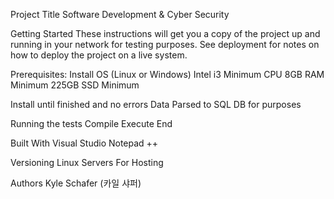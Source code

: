 Project Title
Software Development & Cyber Security 

Getting Started
These instructions will get you a copy of the project up and running in your network for testing purposes. 
See deployment for notes on how to deploy the project on a live system.

Prerequisites: 
Install OS (Linux or Windows) 
Intel i3 Minimum CPU 
8GB RAM Minimum 
225GB SSD Minimum 

Install until finished and no errors 
Data Parsed to SQL DB for purposes  

Running the tests
Compile 
Execute 
End 

Built With
Visual Studio 
Notepad ++

Versioning
Linux Servers For Hosting 

Authors
Kyle Schafer (카일 샤퍼) 
